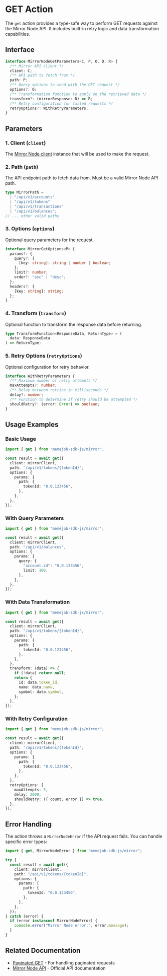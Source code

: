 # GET Action

The `get` action provides a type-safe way to perform GET requests against the Mirror Node API. It includes built-in retry logic and data transformation capabilities.

## Interface

```typescript
interface MirrorNodeGetParameters<C, P, O, D, R> {
  /** Mirror API client */
  client: C;
  /** API path to fetch from */
  path: P;
  /** Query options to send with the GET request */
  options?: O;
  /** Transformation function to apply on the retrieved data */
  transform?: (mirrorResponse: D) => R;
  /** Retry configuration for failed requests */
  retryOptions?: WithRetryParameters;
}
```

## Parameters

### 1. Client (`client`)

The [Mirror Node client](./client.md) instance that will be used to make the request.

### 2. Path (`path`)

The API endpoint path to fetch data from. Must be a valid Mirror Node API path.

```typescript
type MirrorPath =
  | "/api/v1/accounts"
  | "/api/v1/tokens"
  | "/api/v1/transactions"
  | "/api/v1/balances";
// ... other valid paths
```

### 3. Options (`options`)

Optional query parameters for the request.

```typescript
interface MirrorGetOptions<P> {
  params?: {
    query?: {
      [key: string]: string | number | boolean;
    };
    limit?: number;
    order?: "asc" | "desc";
  };
  headers?: {
    [key: string]: string;
  };
}
```

### 4. Transform (`transform`)

Optional function to transform the response data before returning.

```typescript
type TransformFunction<ResponseData, ReturnType> = (
  data: ResponseData
) => ReturnType;
```

### 5. Retry Options (`retryOptions`)

Optional configuration for retry behavior.

```typescript
interface WithRetryParameters {
  /** Maximum number of retry attempts */
  maxAttempts?: number;
  /** Delay between retries in milliseconds */
  delay?: number;
  /** Function to determine if retry should be attempted */
  shouldRetry?: (error: Error) => boolean;
}
```

## Usage Examples

### Basic Usage

```typescript
import { get } from "memejob-sdk-js/mirror";

const result = await get({
  client: mirrorClient,
  path: "/api/v1/tokens/{tokenId}",
  options: {
    params: {
      path: {
        tokenId: "0.0.123456",
      },
    },
  },
});
```

### With Query Parameters

```typescript
import { get } from "memejob-sdk-js/mirror";

const result = await get({
  client: mirrorClient,
  path: "/api/v1/balances",
  options: {
    params: {
      query: {
        "account.id": "0.0.123456",
        limit: 100,
      },
    },
  },
});
```

### With Data Transformation

```typescript
import { get } from "memejob-sdk-js/mirror";

const result = await get({
  client: mirrorClient,
  path: "/api/v1/tokens/{tokenId}",
  options: {
    params: {
      path: {
        tokenId: "0.0.123456",
      },
    },
  },
  transform: (data) => {
    if (!data) return null;
    return {
      id: data.token_id,
      name: data.name,
      symbol: data.symbol,
    };
  },
});
```

### With Retry Configuration

```typescript
import { get } from "memejob-sdk-js/mirror";

const result = await get({
  client: mirrorClient,
  path: "/api/v1/tokens/{tokenId}",
  options: {
    params: {
      path: {
        tokenId: "0.0.123456",
      },
    },
  },
  retryOptions: {
    maxAttempts: 5,
    delay: 2000,
    shouldRetry: ({ count, error }) => true,
  },
});
```

## Error Handling

The action throws a `MirrorNodeError` if the API request fails. You can handle specific error types:

```typescript
import { get, MirrorNodeError } from "memejob-sdk-js/mirror";

try {
  const result = await get({
    client: mirrorClient,
    path: "/api/v1/tokens/{tokenId}",
    options: {
      params: {
        path: {
          tokenId: "0.0.123456",
        },
      },
    },
  });
} catch (error) {
  if (error instanceof MirrorNodeError) {
    console.error("Mirror Node error:", error.message);
  }
}
```

## Related Documentation

- [Paginated GET](./get-paginated.md) - For handling paginated requests
- [Mirror Node API](https://docs.hedera.com/hedera/sdks-and-apis/rest-api) - Official API documentation
